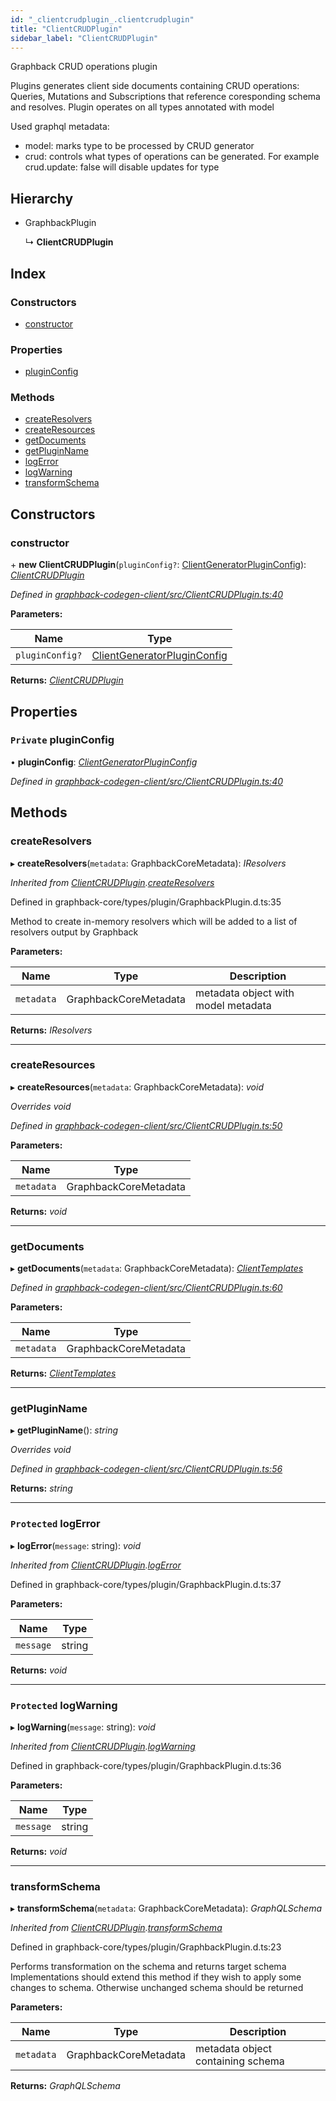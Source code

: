 ```yaml
---
id: "_clientcrudplugin_.clientcrudplugin"
title: "ClientCRUDPlugin"
sidebar_label: "ClientCRUDPlugin"
---
```


Graphback CRUD operations plugin

Plugins generates client side documents containing CRUD operations:
Queries, Mutations and Subscriptions that reference coresponding schema and resolves.
Plugin operates on all types annotated with model

Used graphql metadata:

- model: marks type to be processed by CRUD generator
- crud: controls what types of operations can be generated.
For example crud.update: false will disable updates for type

## Hierarchy

* GraphbackPlugin

  ↳ **ClientCRUDPlugin**

## Index

### Constructors

* [constructor](_clientcrudplugin_.clientcrudplugin.md#constructor)

### Properties

* [pluginConfig](_clientcrudplugin_.clientcrudplugin.md#private-pluginconfig)

### Methods

* [createResolvers](_clientcrudplugin_.clientcrudplugin.md#createresolvers)
* [createResources](_clientcrudplugin_.clientcrudplugin.md#createresources)
* [getDocuments](_clientcrudplugin_.clientcrudplugin.md#getdocuments)
* [getPluginName](_clientcrudplugin_.clientcrudplugin.md#getpluginname)
* [logError](_clientcrudplugin_.clientcrudplugin.md#protected-logerror)
* [logWarning](_clientcrudplugin_.clientcrudplugin.md#protected-logwarning)
* [transformSchema](_clientcrudplugin_.clientcrudplugin.md#transformschema)

## Constructors

###  constructor

\+ **new ClientCRUDPlugin**(`pluginConfig?`: [ClientGeneratorPluginConfig](../interfaces/_clientcrudplugin_.clientgeneratorpluginconfig.md)): *[ClientCRUDPlugin](_clientcrudplugin_.clientcrudplugin.md)*

*Defined in [graphback-codegen-client/src/ClientCRUDPlugin.ts:40](https://github.com/aerogear/graphback/blob/bc616b51/packages/graphback-codegen-client/src/ClientCRUDPlugin.ts#L40)*

**Parameters:**

Name | Type |
------ | ------ |
`pluginConfig?` | [ClientGeneratorPluginConfig](../interfaces/_clientcrudplugin_.clientgeneratorpluginconfig.md) |

**Returns:** *[ClientCRUDPlugin](_clientcrudplugin_.clientcrudplugin.md)*

## Properties

### `Private` pluginConfig

• **pluginConfig**: *[ClientGeneratorPluginConfig](../interfaces/_clientcrudplugin_.clientgeneratorpluginconfig.md)*

*Defined in [graphback-codegen-client/src/ClientCRUDPlugin.ts:40](https://github.com/aerogear/graphback/blob/bc616b51/packages/graphback-codegen-client/src/ClientCRUDPlugin.ts#L40)*

## Methods

###  createResolvers

▸ **createResolvers**(`metadata`: GraphbackCoreMetadata): *IResolvers*

*Inherited from [ClientCRUDPlugin](_clientcrudplugin_.clientcrudplugin.md).[createResolvers](_clientcrudplugin_.clientcrudplugin.md#createresolvers)*

Defined in graphback-core/types/plugin/GraphbackPlugin.d.ts:35

Method to create in-memory resolvers which will be
added to a list of resolvers output by Graphback

**Parameters:**

Name | Type | Description |
------ | ------ | ------ |
`metadata` | GraphbackCoreMetadata | metadata object with model metadata  |

**Returns:** *IResolvers*

___

###  createResources

▸ **createResources**(`metadata`: GraphbackCoreMetadata): *void*

*Overrides void*

*Defined in [graphback-codegen-client/src/ClientCRUDPlugin.ts:50](https://github.com/aerogear/graphback/blob/bc616b51/packages/graphback-codegen-client/src/ClientCRUDPlugin.ts#L50)*

**Parameters:**

Name | Type |
------ | ------ |
`metadata` | GraphbackCoreMetadata |

**Returns:** *void*

___

###  getDocuments

▸ **getDocuments**(`metadata`: GraphbackCoreMetadata): *[ClientTemplates](../interfaces/_templates_clienttemplates_.clienttemplates.md)*

*Defined in [graphback-codegen-client/src/ClientCRUDPlugin.ts:60](https://github.com/aerogear/graphback/blob/bc616b51/packages/graphback-codegen-client/src/ClientCRUDPlugin.ts#L60)*

**Parameters:**

Name | Type |
------ | ------ |
`metadata` | GraphbackCoreMetadata |

**Returns:** *[ClientTemplates](../interfaces/_templates_clienttemplates_.clienttemplates.md)*

___

###  getPluginName

▸ **getPluginName**(): *string*

*Overrides void*

*Defined in [graphback-codegen-client/src/ClientCRUDPlugin.ts:56](https://github.com/aerogear/graphback/blob/bc616b51/packages/graphback-codegen-client/src/ClientCRUDPlugin.ts#L56)*

**Returns:** *string*

___

### `Protected` logError

▸ **logError**(`message`: string): *void*

*Inherited from [ClientCRUDPlugin](_clientcrudplugin_.clientcrudplugin.md).[logError](_clientcrudplugin_.clientcrudplugin.md#protected-logerror)*

Defined in graphback-core/types/plugin/GraphbackPlugin.d.ts:37

**Parameters:**

Name | Type |
------ | ------ |
`message` | string |

**Returns:** *void*

___

### `Protected` logWarning

▸ **logWarning**(`message`: string): *void*

*Inherited from [ClientCRUDPlugin](_clientcrudplugin_.clientcrudplugin.md).[logWarning](_clientcrudplugin_.clientcrudplugin.md#protected-logwarning)*

Defined in graphback-core/types/plugin/GraphbackPlugin.d.ts:36

**Parameters:**

Name | Type |
------ | ------ |
`message` | string |

**Returns:** *void*

___

###  transformSchema

▸ **transformSchema**(`metadata`: GraphbackCoreMetadata): *GraphQLSchema*

*Inherited from [ClientCRUDPlugin](_clientcrudplugin_.clientcrudplugin.md).[transformSchema](_clientcrudplugin_.clientcrudplugin.md#transformschema)*

Defined in graphback-core/types/plugin/GraphbackPlugin.d.ts:23

Performs transformation on the schema and returns target schema
Implementations should extend this method if they wish to apply some changes
to schema. Otherwise unchanged schema should be returned

**Parameters:**

Name | Type | Description |
------ | ------ | ------ |
`metadata` | GraphbackCoreMetadata | metadata object containing schema  |

**Returns:** *GraphQLSchema*
